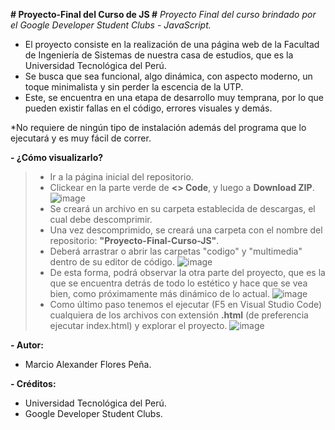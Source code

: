 **# Proyecto-Final del Curso de JS #**
*Proyecto Final del curso brindado por el Google Developer Student Clubs - JavaScript.*

- El proyecto consiste en la realización de una página web de la Facultad de Ingeniería de Sistemas de nuestra casa de estudios, que es la Universidad Tecnológica del Perú.
- Se busca que sea funcional, algo dinámica, con aspecto moderno, un toque minimalista y sin perder la escencia de la UTP.
- Este, se encuentra en una etapa de desarrollo muy temprana, por lo que pueden existir fallas en el código, errores visuales y demás.


*No requiere de ningún tipo de instalación además del programa que lo ejecutará y es muy fácil de correr.

**- ¿Cómo visualizarlo?**
> - Ir a la página inicial del repositorio.
> - Clickear en la parte verde de **<> Code**, y luego a **Download ZIP**.
![image](https://github.com/bug4rcio/bug4rcio.github.io/assets/131096504/d1005857-a9ed-4440-b833-be63604c6dcd)
> - Se creará un archivo en su carpeta establecida de descargas, el cual debe descomprimir.
> - Una vez descomprimido, se creará una carpeta con el nombre del repositorio: **"Proyecto-Final-Curso-JS"**.
> - Deberá arrastrar o abrir las carpetas "codigo" y "multimedia" dentro de su editor de código.
![image](https://github.com/bug4rcio/Proyecto-Final-JS/assets/131096504/0c63fd57-4430-48e6-a5ff-84eb520d6858)
> - De esta forma, podrá observar la otra parte del proyecto, que es la que se encuentra detrás de todo lo estético y hace que se vea bien, como próximamente más dinámico de lo actual.
![image](https://github.com/bug4rcio/Proyecto-Final-JS/assets/131096504/3430d393-2efa-4b9a-9a6a-c2b2dc016167)
> - Como último paso tenemos el ejecutar (F5 en Visual Studio Code) cualquiera de los archivos con extensión **.html** (de preferencia ejecutar index.html) y explorar el proyecto.
![image](https://github.com/bug4rcio/Proyecto-Final-JS/assets/131096504/295ef407-93a9-4cc9-ba58-919155bd87f4)



**- Autor:**
- Marcio Alexander Flores Peña.

**- Créditos:**
- Universidad Tecnológica del Perú.
- Google Developer Student Clubs.
